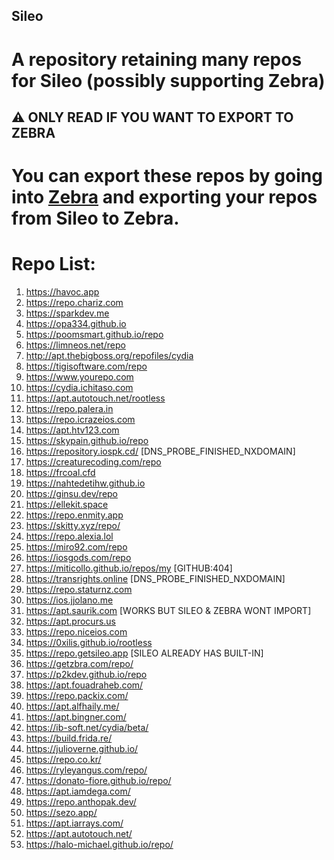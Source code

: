 ## Sileo
# A repository retaining many repos for Sileo (possibly supporting Zebra)

## ⚠ ONLY READ IF YOU WANT TO EXPORT TO ZEBRA
# You can export these repos by going into [Zebra](zbra://) and exporting your repos from Sileo to Zebra.


# Repo List:
1. https://havoc.app
2. https://repo.chariz.com
3. https://sparkdev.me
4. https://opa334.github.io
5. https://poomsmart.github.io/repo
6. https://limneos.net/repo
7. http://apt.thebigboss.org/repofiles/cydia
8. https://tigisoftware.com/repo
9. https://www.yourepo.com
10. https://cydia.ichitaso.com
11. https://apt.autotouch.net/rootless
12. https://repo.palera.in
13. https://repo.icrazeios.com
14. https://apt.htv123.com
15. https://skypain.github.io/repo
16. https://repository.iospk.cd/ [DNS_PROBE_FINISHED_NXDOMAIN]
17. https://creaturecoding.com/repo
18. https://frcoal.cfd
19. https://nahtedetihw.github.io
20. https://ginsu.dev/repo
21. https://ellekit.space
22. https://repo.enmity.app
23. https://skitty.xyz/repo/
24. https://repo.alexia.lol
25. https://miro92.com/repo
26. https://iosgods.com/repo
27. https://miticollo.github.io/repos/my [GITHUB:404]
28. https://transrights.online [DNS_PROBE_FINISHED_NXDOMAIN]
29. https://repo.staturnz.com
30. https://ios.jjolano.me
31. https://apt.saurik.com [WORKS BUT SILEO & ZEBRA WONT IMPORT]
32. https://apt.procurs.us
33. https://repo.niceios.com
34. https://0xilis.github.io/rootless
35. https://repo.getsileo.app [SILEO ALREADY HAS BUILT-IN]
36. https://getzbra.com/repo/
37. https://p2kdev.github.io/repo
38. https://apt.fouadraheb.com/
39. https://repo.packix.com/
40. https://apt.alfhaily.me/
41. https://apt.bingner.com/
42. https://ib-soft.net/cydia/beta/
43. https://build.frida.re/
44. https://julioverne.github.io/
45. https://repo.co.kr/
46. https://ryleyangus.com/repo/
47. https://donato-fiore.github.io/repo/
48. https://apt.iamdega.com/
49. https://repo.anthopak.dev/
50. https://sezo.app/
51. https://apt.iarrays.com/
52. https://apt.autotouch.net/
53. https://halo-michael.github.io/repo/
